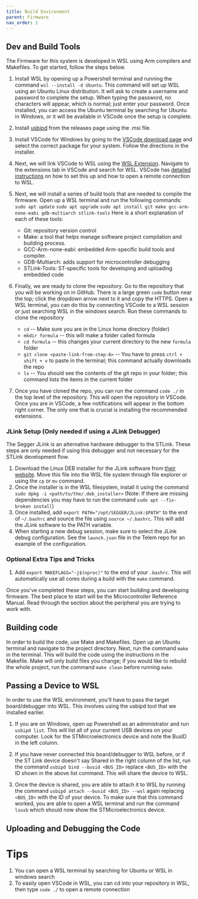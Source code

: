```yaml
---
title: Build Environment 
parent: Firmware
nav_order: 1
---
```


## Dev and Build Tools
The Firmware for this system is developed in WSL using Arm compilers and Makefiles. To get started, follow the steps below.

1. Install WSL by opening up a Powershell terminal and running the command `wsl --install -d Ubuntu`. This command will set up WSL using an Ubuntu Linux distribution. It will ask to create a username and password to complete the setup. When typing the password, no characters will appear, which is normal; just enter your password. Once installed, you can access the Ubuntu terminal by searching for Ubuntu in Windows, or it will be available in VSCode once the setup is complete.

2. Install [usbipd](https://github.com/dorssel/usbipd-win/releases) from the releases page using the .msi file.

3. Install VSCode for Windows by going to the [VSCode download page](https://code.visualstudio.com/download) and select the correct package for your system. Follow the directions in the installer.

4. Next, we will link VSCode to WSL using the [WSL Extension](https://marketplace.visualstudio.com/items?itemName=ms-vscode-remote.remote-wsl). Navigate to the extensions tab in VSCode and search for WSL. VSCode has [detailed instructions](https://code.visualstudio.com/docs/remote/wsl) on how to set this up and how to open a remote connection to WSL.

5. Next, we will install a series of build tools that are needed to compile the firmware. Open up a WSL terminal and run the following commands:
`sudo apt update`
`sudo apt upgrade`
`sudo apt install git make gcc-arm-none-eabi gdb-multiarch stlink-tools`
Here is a short explanation of each of these tools:
    - Git: repository version control
    - Make: a tool that helps manage software project compilation and building process.
    - GCC-Arm-none-eabi: embedded Arm-specific build tools and compiler.
    - GDB-Multiarch: adds support for microcontroller debugging
    - STLink-Tools: ST-specific tools for developing and uploading embedded code
6. Finally, we are ready to clone the repository. Go to the repository that you will be working on in GitHub. There is a large green `code` button near the top; click the dropdown arrow next to it and copy the HTTPS. Open a WSL terminal, you can do this by connecting VSCode to a WSL session or just searching WSL in the windows search. Run these commands to clone the repository
    - `cd` -- Make sure you are in the Linux home directory (folder)
    - `mkdir formula` -- this will make a folder called formula
    - `cd formula` -- this changes your current directory to the new `formula` folder
    - `git clone <paste-link-from-step-6>` -- You have to press `ctrl + shift + v` to paste in the terminal; this command actually downloads the repo
    - `ls` -- You should see the contents of the git repo in your folder; this command lists the items in the current folder
7. Once you have cloned the repo, you can run the command `code ./` in the top level of the repository. This will open the repository in VSCode. Once you are in VSCode, a few notifications will appear in the bottom right corner. The only one that is crucial is installing the recommended extensions.

### JLink Setup (Only needed if using a JLink Debugger)
The Segger JLink is an alternative hardware debugger to the STLink. These steps are only needed if using this debugger and not necessary for the STLink development flow.
1. Download the Linux DEB installer for the JLink software from [their website](https://www.segger.com/downloads/jlink/). Move this file into the WSL file system through file explorer or using the `cp` or `mv` command.
2. Once the installer is in the WSL filesystem, install it using the command `sudo dpkg -i <path/to/the/.deb_installer>` (Note: If there are missing dependencies you may have to run the command `sudo apt --fix-broken install`)
3. Once installed, add `export PATH="/opt/SEGGER/JLink:$PATH"` to the end of `~/.bashrc` and source the file using `source ~/.bashrc`. This will add the JLink software to the PATH variable.
4. When starting a new debug session, make sure to select the JLink debug configuration. See the `launch.json` file in the Telem repo for an example of the configuration.

### Optional Extra Tips and Tricks
1. Add `export MAKEFLAGS="-j$(nproc)"` to the end of your `.bashrc`. This will automatically use all cores during a build with the `make` command.

Once you've completed these steps, you can start building and developing firmware. The best place to start will be the Microcontroller Reference Manual. Read through the section about the peripheral you are trying to work with.

## Building code
In order to build the code, use Make and Makefiles. Open up an Ubuntu terminal and navigate to the project directory. Next, run the command `make` in the terminal. This will build the code using the instructions in the Makefile. Make will only build files you change; if you would like to rebuild the whole project, run the command `make clean` before running `make`.

## Passing a Device to WSL
In order to use the WSL environment, you'll have to pass the target board/debugger into WSL. This involves using the usbipd tool that we installed earlier.

1. If you are on Windows, open up Powershell as an administrator and run `usbipd list`. This will list all of your current USB devices on your computer. Look for the STMircroelectronics device and note the BusID in the left column.

2. If you have never connected this board/debugger to WSL before, or if the ST Link device doesn't say Shared in the right column of the list, run the command `usbipd bind --busid <BUS_ID>` replace `<BUS_ID>` with the ID shown in the above list command. This will share the device to WSL.

3. Once the device is shared, you are able to attach it to WSL by running the command `usbipd attach --busid <BUS_ID> --wsl` again replacing `<BUS_ID>` with the ID of your device. To make sure that this command worked, you are able to open a WSL terminal and run the command `lsusb` which should now show the STMicroelectronics device.

## Uploading and Debugging the Code

# Tips
1. You can open a WSL terminal by searching for Ubuntu or WSL in windows search
2. To easily open VSCode in WSL, you can cd into your repository in WSL, then type `code ./` to open a remote connection